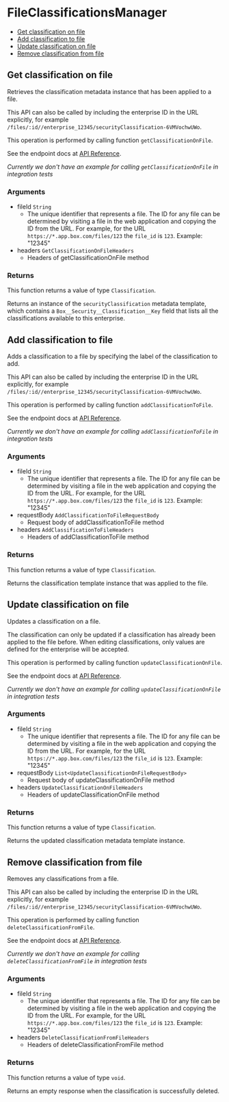 # FileClassificationsManager


- [Get classification on file](#get-classification-on-file)
- [Add classification to file](#add-classification-to-file)
- [Update classification on file](#update-classification-on-file)
- [Remove classification from file](#remove-classification-from-file)

## Get classification on file

Retrieves the classification metadata instance that
has been applied to a file.

This API can also be called by including the enterprise ID in the
URL explicitly, for example
`/files/:id//enterprise_12345/securityClassification-6VMVochwUWo`.

This operation is performed by calling function `getClassificationOnFile`.

See the endpoint docs at
[API Reference](https://developer.box.com/reference/get-files-id-metadata-enterprise-security-classification-6-vm-vochw-u-wo/).

*Currently we don't have an example for calling `getClassificationOnFile` in integration tests*

### Arguments

- fileId `String`
  - The unique identifier that represents a file.  The ID for any file can be determined by visiting a file in the web application and copying the ID from the URL. For example, for the URL `https://*.app.box.com/files/123` the `file_id` is `123`. Example: "12345"
- headers `GetClassificationOnFileHeaders`
  - Headers of getClassificationOnFile method


### Returns

This function returns a value of type `Classification`.

Returns an instance of the `securityClassification` metadata
template, which contains a `Box__Security__Classification__Key`
field that lists all the classifications available to this
enterprise.


## Add classification to file

Adds a classification to a file by specifying the label of the
classification to add.

This API can also be called by including the enterprise ID in the
URL explicitly, for example
`/files/:id//enterprise_12345/securityClassification-6VMVochwUWo`.

This operation is performed by calling function `addClassificationToFile`.

See the endpoint docs at
[API Reference](https://developer.box.com/reference/post-files-id-metadata-enterprise-security-classification-6-vm-vochw-u-wo/).

*Currently we don't have an example for calling `addClassificationToFile` in integration tests*

### Arguments

- fileId `String`
  - The unique identifier that represents a file.  The ID for any file can be determined by visiting a file in the web application and copying the ID from the URL. For example, for the URL `https://*.app.box.com/files/123` the `file_id` is `123`. Example: "12345"
- requestBody `AddClassificationToFileRequestBody`
  - Request body of addClassificationToFile method
- headers `AddClassificationToFileHeaders`
  - Headers of addClassificationToFile method


### Returns

This function returns a value of type `Classification`.

Returns the classification template instance
that was applied to the file.


## Update classification on file

Updates a classification on a file.

The classification can only be updated if a classification has already been
applied to the file before. When editing classifications, only values are
defined for the enterprise will be accepted.

This operation is performed by calling function `updateClassificationOnFile`.

See the endpoint docs at
[API Reference](https://developer.box.com/reference/put-files-id-metadata-enterprise-security-classification-6-vm-vochw-u-wo/).

*Currently we don't have an example for calling `updateClassificationOnFile` in integration tests*

### Arguments

- fileId `String`
  - The unique identifier that represents a file.  The ID for any file can be determined by visiting a file in the web application and copying the ID from the URL. For example, for the URL `https://*.app.box.com/files/123` the `file_id` is `123`. Example: "12345"
- requestBody `List<UpdateClassificationOnFileRequestBody>`
  - Request body of updateClassificationOnFile method
- headers `UpdateClassificationOnFileHeaders`
  - Headers of updateClassificationOnFile method


### Returns

This function returns a value of type `Classification`.

Returns the updated classification metadata template instance.


## Remove classification from file

Removes any classifications from a file.

This API can also be called by including the enterprise ID in the
URL explicitly, for example
`/files/:id//enterprise_12345/securityClassification-6VMVochwUWo`.

This operation is performed by calling function `deleteClassificationFromFile`.

See the endpoint docs at
[API Reference](https://developer.box.com/reference/delete-files-id-metadata-enterprise-security-classification-6-vm-vochw-u-wo/).

*Currently we don't have an example for calling `deleteClassificationFromFile` in integration tests*

### Arguments

- fileId `String`
  - The unique identifier that represents a file.  The ID for any file can be determined by visiting a file in the web application and copying the ID from the URL. For example, for the URL `https://*.app.box.com/files/123` the `file_id` is `123`. Example: "12345"
- headers `DeleteClassificationFromFileHeaders`
  - Headers of deleteClassificationFromFile method


### Returns

This function returns a value of type `void`.

Returns an empty response when the classification is
successfully deleted.


